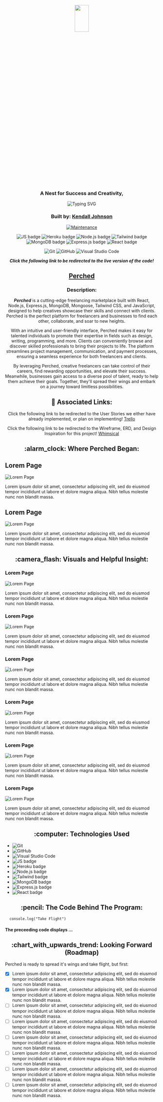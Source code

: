 <div align="center">
  
<img src="https://i.imgur.com/XL7SHSs.png" width="30%" height="15%" />

### A Nest for Success and Creativity,

<img src="https://readme-typing-svg.herokuapp.com?font=Ubuntu&weight=700&size=30&pause=1000&color=F0F73B&center=true&vCenter=true&width=435&lines=Perched" alt="Typing SVG" />

### Built by: **[Kendall Johnson](https://www.linkedin.com/in/kendalljohnson-se/)**

[![Maintenance](https://img.shields.io/badge/Maintained%3F-yes-green.svg)](https://GitHub.com/Naereen/StrapDown.js/graphs/commit-activity)

![JS badge](https://img.shields.io/badge/JavaScript-323330?style=for-the-badge&logo=javascript&logoColor=F7DF1E)
![Heroku badge](https://img.shields.io/badge/Heroku-430098?style=for-the-badge&logo=heroku&logoColor=white)
![Node.js badge](https://img.shields.io/badge/Node.js-339933?style=for-the-badge&logo=nodedotjs&logoColor=white)
![Tailwind badge](https://img.shields.io/badge/Tailwind_CSS-38B2AC?style=for-the-badge&logo=tailwind-css&logoColor=white)
![MongoDB badge](https://img.shields.io/badge/MongoDB-4EA94B?style=for-the-badge&logo=mongodb&logoColor=white)
![Express.js badge](https://img.shields.io/badge/Express.js-000000?style=for-the-badge&logo=express&logoColor=white)
![React badge](https://img.shields.io/badge/React-20232A?style=for-the-badge&logo=react&logoColor=61DAFB)

![Git](https://img.shields.io/badge/GIT-E44C30?style=for-the-badge&logo=git&logoColor=white)
![GitHub](https://img.shields.io/badge/GitHub-100000?style=for-the-badge&logo=github&logoColor=white)
![Visual Studio Code](https://img.shields.io/badge/Visual_Studio_Code-0078D4?style=for-the-badge&logo=visual%20studio%20code&logoColor=white)

  
**_Click the following link to be redirected to the live version of the code!_** 

## [Perched](https://www.kendalljohnson.dev/)

### Description:

**_Perched_** is a cutting-edge freelancing marketplace built with React, Node.js, Express.js, MongoDB, Mongoose, Tailwind CSS, and JavaScript, designed to help creatives showcase their skills and connect with clients. Perched is the perfect platform for freelancers and businesses to find each other, collaborate, and soar to new heights.

With an intuitive and user-friendly interface, Perched makes it easy for talented individuals to promote their expertise in fields such as design, writing, programming, and more. Clients can conveniently browse and discover skilled professionals to bring their projects to life. The platform streamlines project management, communication, and payment processes, ensuring a seamless experience for both freelancers and clients.

By leveraging Perched, creative freelancers can take control of their careers, find rewarding opportunities, and elevate their success. Meanwhile, businesses gain access to a diverse pool of talent, ready to help them achieve their goals. Together, they'll spread their wings and embark on a journey toward limitless possibilities.

## :link: Associated Links:

Click the following link to be redirected to the User Stories we either have already implemented, or plan on implementing! [Trello](https://trello.com/invite/b/SW1pSlPM/ATTIc0a2d026a3e83f19c65d6bee210d585352689004/perched-user-stories)

Click the following link to be redirected to the Wireframe, ERD, and Design Inspiration for this project! [Whimsical](https://whimsical.com/6xWvM2aMVhsNsnzM1B2t9r)

</div>

<div align="center">
  <h2>:alarm_clock: Where Perched Began:</h2>
</div>
<h2>Lorem Page</h2>

![Lorem Page]()

Lorem ipsum dolor sit amet, consectetur adipiscing elit, sed do eiusmod tempor incididunt ut labore et dolore magna aliqua. Nibh tellus molestie nunc non blandit massa.

<h2>Lorem Page</h2>

![Lorem Page]()

Lorem ipsum dolor sit amet, consectetur adipiscing elit, sed do eiusmod tempor incididunt ut labore et dolore magna aliqua. Nibh tellus molestie nunc non blandit massa.

<div align="center">
 <h2>:camera_flash: Visuals and Helpful Insight: </h2>
</div>


### Lorem Page

![Lorem Page]()

Lorem ipsum dolor sit amet, consectetur adipiscing elit, sed do eiusmod tempor incididunt ut labore et dolore magna aliqua. Nibh tellus molestie nunc non blandit massa.

### Lorem Page

![Lorem Page]()

Lorem ipsum dolor sit amet, consectetur adipiscing elit, sed do eiusmod tempor incididunt ut labore et dolore magna aliqua. Nibh tellus molestie nunc non blandit massa.

### Lorem Page

![Lorem Page]()

Lorem ipsum dolor sit amet, consectetur adipiscing elit, sed do eiusmod tempor incididunt ut labore et dolore magna aliqua. Nibh tellus molestie nunc non blandit massa.


### Lorem Page

![Lorem Page]()

Lorem ipsum dolor sit amet, consectetur adipiscing elit, sed do eiusmod tempor incididunt ut labore et dolore magna aliqua. Nibh tellus molestie nunc non blandit massa.


### Lorem Page

![Lorem Page]()

Lorem ipsum dolor sit amet, consectetur adipiscing elit, sed do eiusmod tempor incididunt ut labore et dolore magna aliqua. Nibh tellus molestie nunc non blandit massa.

### Lorem Page

![Lorem Page]()

Lorem ipsum dolor sit amet, consectetur adipiscing elit, sed do eiusmod tempor incididunt ut labore et dolore magna aliqua. Nibh tellus molestie nunc non blandit massa.


<div align="center">
 <h2> :computer: Technologies Used </h2>
</div>

- ![Git](https://img.shields.io/badge/GIT-E44C30?style=for-the-badge&logo=git&logoColor=white)
- ![GitHub](https://img.shields.io/badge/GitHub-100000?style=for-the-badge&logo=github&logoColor=white)
- ![Visual Studio Code](https://img.shields.io/badge/Visual_Studio_Code-0078D4?style=for-the-badge&logo=visual%20studio%20code&logoColor=white)
- ![JS badge](https://img.shields.io/badge/JavaScript-323330?style=for-the-badge&logo=javascript&logoColor=F7DF1E)
- ![Heroku badge](https://img.shields.io/badge/Heroku-430098?style=for-the-badge&logo=heroku&logoColor=white)
- ![Node.js badge](https://img.shields.io/badge/Node.js-339933?style=for-the-badge&logo=nodedotjs&logoColor=white)
- ![Tailwind badge](https://img.shields.io/badge/Tailwind_CSS-38B2AC?style=for-the-badge&logo=tailwind-css&logoColor=white)
- ![MongoDB badge](https://img.shields.io/badge/MongoDB-4EA94B?style=for-the-badge&logo=mongodb&logoColor=white)
- ![Express.js badge](https://img.shields.io/badge/Express.js-000000?style=for-the-badge&logo=express&logoColor=white)
- ![React badge](https://img.shields.io/badge/React-20232A?style=for-the-badge&logo=react&logoColor=61DAFB)

<div align="center">
 <h2>:pencil: The Code Behind The Program:</h2>
</div>

```
  console.log("Take Flight")

```

#### The preceeding code displays ...

<div align="center">
 <h2>:chart_with_upwards_trend: Looking Forward (Roadmap) </h2>
</div>
Perched is ready to spread it's wings and take flight, but first: 

- [x] Lorem ipsum dolor sit amet, consectetur adipiscing elit, sed do eiusmod tempor incididunt ut labore et dolore magna aliqua. Nibh tellus molestie nunc non blandit massa.
- [x] Lorem ipsum dolor sit amet, consectetur adipiscing elit, sed do eiusmod tempor incididunt ut labore et dolore magna aliqua. Nibh tellus molestie nunc non blandit massa.
- [ ] Lorem ipsum dolor sit amet, consectetur adipiscing elit, sed do eiusmod tempor incididunt ut labore et dolore magna aliqua. Nibh tellus molestie nunc non blandit massa.
- [ ] Lorem ipsum dolor sit amet, consectetur adipiscing elit, sed do eiusmod tempor incididunt ut labore et dolore magna aliqua. Nibh tellus molestie nunc non blandit massa.
- [ ] Lorem ipsum dolor sit amet, consectetur adipiscing elit, sed do eiusmod tempor incididunt ut labore et dolore magna aliqua. Nibh tellus molestie nunc non blandit massa.
- [ ] Lorem ipsum dolor sit amet, consectetur adipiscing elit, sed do eiusmod tempor incididunt ut labore et dolore magna aliqua. Nibh tellus molestie nunc non blandit massa.
- [ ] Lorem ipsum dolor sit amet, consectetur adipiscing elit, sed do eiusmod tempor incididunt ut labore et dolore magna aliqua. Nibh tellus molestie nunc non blandit massa.
- [ ] Lorem ipsum dolor sit amet, consectetur adipiscing elit, sed do eiusmod tempor incididunt ut labore et dolore magna aliqua. Nibh tellus molestie nunc non blandit massa.

